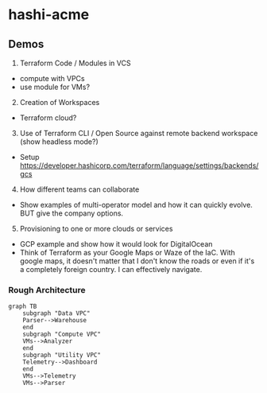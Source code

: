 # hashi-acme

## Demos
1. Terraform Code / Modules in VCS
- compute with VPCs
- use module for VMs?
2. Creation of Workspaces
- Terraform cloud?
3. Use of Terraform CLI / Open Source against remote backend workspace (show headless mode?)
- Setup https://developer.hashicorp.com/terraform/language/settings/backends/gcs
4. How different teams can collaborate
- Show examples of multi-operator model and how it can quickly evolve. BUT give the company options.
5. Provisioning to one or more clouds or services
- GCP example and show how it would look for DigitalOcean
- Think of Terraform as your Google Maps or Waze of the IaC. With google maps, it doesn't matter that I don't know the roads or even if it's a completely foreign country. I can effectively navigate.


### Rough Architecture
```mermaid
graph TB
    subgraph "Data VPC"
    Parser-->Warehouse
    end
    subgraph "Compute VPC"
    VMs-->Analyzer
    end
    subgraph "Utility VPC"
    Telemetry-->Dashboard
    end
    VMs-->Telemetry
    VMs-->Parser
```